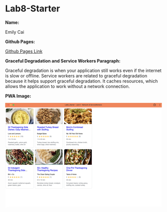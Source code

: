 # Lab8-Starter

**Name:**

Emily Cai

**Github Pages:**

[Github Pages Link]([pwa.png](https://emilyycaii.github.io/Lab8_Starter/))

**Graceful Degradation and Service Workers Paragraph:**

Graceful degradation is when your application still works even if the internet is slow or offline. Service workers are related to graceful degradation because it helps support graceful degradation. It caches resources, which allows the application to work without a network connection.

**PWA Image:**

![PWA Image](pwa.png)